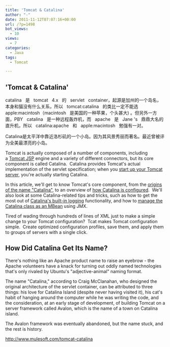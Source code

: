 ```yaml
---
title: 'Tomcat & Catalina'
author: "-"
date: 2011-11-12T07:07:16+00:00
url: /?p=1498
bot_views:
  - 10
views:
  - 7
categories:
  - Java
tags:
  - Tomcat

---
```

## 'Tomcat & Catalina'
catalina   是   tomcat   4.x   的   servlet   container，起源是加州的一个岛名，本身和猫没有什么关系，所以   tomcat:catalina   的类比一定不能选   apple:macintosh（macintosh   是美国的一种苹果，个头甚大) 。但另外一方面，PBY   catalina   是一种远程轰炸机，而   apache   是   Jane 's   鼎鼎大名的直升机，所以   catalina:apache   和   apple:macintosh   勉强有一对。

Catalina是太平洋中靠近洛杉矶的一个小岛。因为其风景秀丽而著名。最近曾被评为全美最漂亮的小岛。

Tomcat is actually composed of a number of components, including a [Tomcat JSP][1] engine and a variety of different connectors, but its core component is called Catalina.  Catalina provides Tomcat's actual implementation of the servlet specification; when you [start up your Tomcat server][2], you're actually starting Catalina.

In this article, we'll get to know Tomcat's core component, from the [origins of the name "Catalina"][3], to an overview of [how Catalina is configured][4].  We'll also look at some Catalina-related tips and tricks, such as how to get the most out of [Catalina's built-in logging][5] functionality, and how to [manage the Catalina class as an MBean][6] using JMX.

  Tired of wading through hundreds of lines of XML just to make a simple change to your Tomcat configuration?  Tcat makes Tomcat configuration simple.  Create optimized configuration profiles, save them, and apply them to groups of servers with a single click.

## How Did Catalina Get Its Name?

There's nothing like an Apache product name to raise an eyebrow - the Apache volunteers have a knack for turning out oddly named technologies that's only rivaled by Ubuntu's "adjective-animal" naming format.

The name "Catalina," according to Craig McClanahan, who designed the original architecture of the servlet container, can be attributed to three things: his love for Catalina Island (despite never having visited it), his cat's habit of hanging around the computer while he was writing the code, and the consideration, at an early stage of development, of building Tomcat on a server framework called Avalon, which is the name of a town on Catalina island.

The Avalon framework was eventually abandoned, but the name stuck, and the rest is history.

<http://www.mulesoft.com/tomcat-catalina>

 [1]: http://www.mulesoft.com/tomcat-jsp
 [2]: http://www.mulesoft.com/tomcat-start
 [3]: http://www.mulesoft.com/tomcat-catalina#name
 [4]: http://www.mulesoft.com/tomcat-catalina#config
 [5]: http://www.mulesoft.com/tomcat-catalina#logging
 [6]: http://www.mulesoft.com/tomcat-catalina#mbean